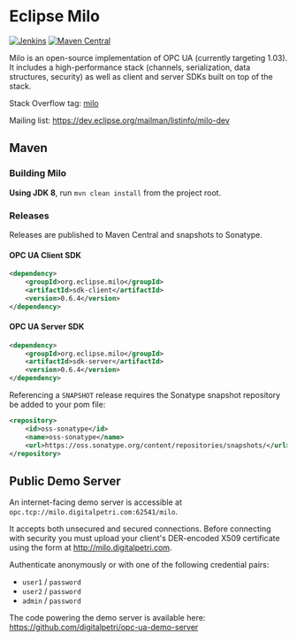 # Eclipse Milo
[![Jenkins](https://img.shields.io/jenkins/build/https/ci.eclipse.org/milo/job/Milo_Deploy.svg)](https://ci.eclipse.org/milo/)
[![Maven Central](https://img.shields.io/maven-central/v/org.eclipse.milo/milo.svg)](https://search.maven.org/#search%7Cgav%7C1%7Cg%3A%22org.eclipse.milo%22%20AND%20a%3A%22milo%22)

Milo is an open-source implementation of OPC UA (currently targeting 1.03). It includes a high-performance stack (channels, serialization, data structures, security) as well as client and server SDKs built on top of the stack.

Stack Overflow tag: [milo](http://stackoverflow.com/questions/tagged/milo)

Mailing list: https://dev.eclipse.org/mailman/listinfo/milo-dev


## Maven

### Building Milo

**Using JDK 8**, run `mvn clean install` from the project root.

### Releases

Releases are published to Maven Central and snapshots to Sonatype.

#### OPC UA Client SDK

```xml
<dependency>
    <groupId>org.eclipse.milo</groupId>
    <artifactId>sdk-client</artifactId>
    <version>0.6.4</version>
</dependency>
```

#### OPC UA Server SDK

```xml
<dependency>
    <groupId>org.eclipse.milo</groupId>
    <artifactId>sdk-server</artifactId>
    <version>0.6.4</version>
</dependency>
```

Referencing a `SNAPSHOT` release requires the Sonatype snapshot repository be added to your pom file:

```xml
<repository>
    <id>oss-sonatype</id>
    <name>oss-sonatype</name>
    <url>https://oss.sonatype.org/content/repositories/snapshots/</url>
</repository>
```

## Public Demo Server

An internet-facing demo server is accessible at `opc.tcp://milo.digitalpetri.com:62541/milo`.

It accepts both unsecured and secured connections. Before connecting with security you must upload your client's DER-encoded X509 certificate using the form at http://milo.digitalpetri.com.

Authenticate anonymously or with one of the following credential pairs:
- `user1` / `password`
- `user2` / `password`
- `admin` / `password`

The code powering the demo server is available here: https://github.com/digitalpetri/opc-ua-demo-server

